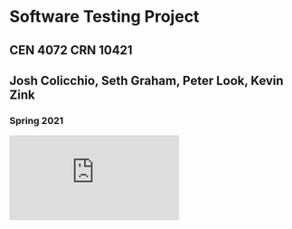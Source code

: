 # Software Testing Project
## CEN 4072 CRN 10421
## Josh Colicchio, Seth Graham, Peter Look, Kevin Zink
### Spring 2021
![SWT Group Project Outline](https://github.com/JoshuaColicchio/SoftwareTestingProject/files/5934416/SWT-GroupProject-Outline.pdf)

